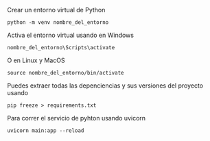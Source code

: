 Crear un entorno virtual de Python
```
python -m venv nombre_del_entorno
```

Activa el entorno virtual usando en Windows
```
nombre_del_entorno\Scripts\activate
```

O en Linux y MacOS
```
source nombre_del_entorno/bin/activate
```

Puedes extraer todas las depenciencias y sus versiones del proyecto usando
```
pip freeze > requirements.txt
```
Para correr el servicio de pyhton usando uvicorn
```
uvicorn main:app --reload
```

